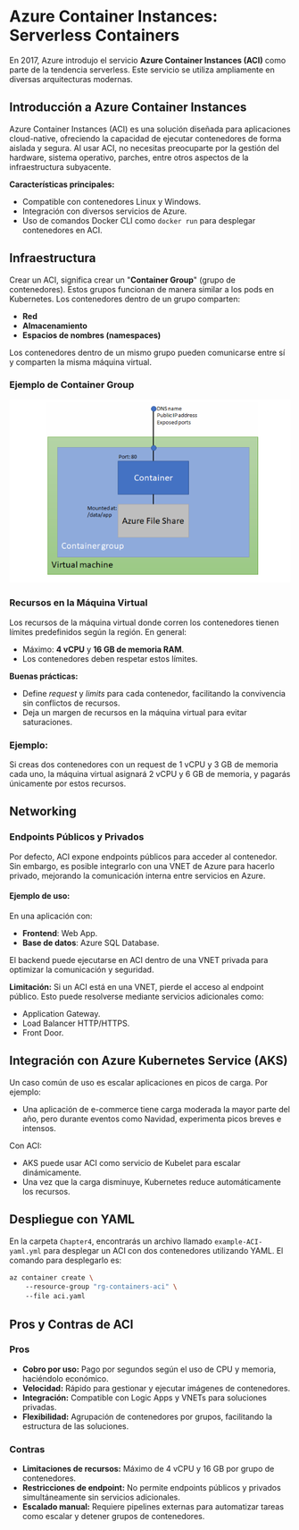 # Azure Container Instances: Serverless Containers

En 2017, Azure introdujo el servicio **Azure Container Instances (ACI)** como parte de la tendencia serverless. Este servicio se utiliza ampliamente en diversas arquitecturas modernas.

## Introducción a Azure Container Instances

Azure Container Instances (ACI) es una solución diseñada para aplicaciones cloud-native, ofreciendo la capacidad de ejecutar contenedores de forma aislada y segura. Al usar ACI, no necesitas preocuparte por la gestión del hardware, sistema operativo, parches, entre otros aspectos de la infraestructura subyacente. 

**Características principales:**
- Compatible con contenedores Linux y Windows.
- Integración con diversos servicios de Azure.
- Uso de comandos Docker CLI como `docker run` para desplegar contenedores en ACI.

## Infraestructura

Crear un ACI, significa crear un "**Container Group**" (grupo de contenedores). Estos grupos funcionan de manera similar a los pods en Kubernetes. Los contenedores dentro de un grupo comparten:
- **Red**
- **Almacenamiento**
- **Espacios de nombres (namespaces)**

Los contenedores dentro de un mismo grupo pueden comunicarse entre sí y comparten la misma máquina virtual.

### Ejemplo de Container Group

![Ejemplo de Container Group](image.png)

### Recursos en la Máquina Virtual

Los recursos de la máquina virtual donde corren los contenedores tienen límites predefinidos según la región. En general:
- Máximo: **4 vCPU** y **16 GB de memoria RAM**.
- Los contenedores deben respetar estos límites.

**Buenas prácticas:**
- Define *request* y *limits* para cada contenedor, facilitando la convivencia sin conflictos de recursos.
- Deja un margen de recursos en la máquina virtual para evitar saturaciones.

### Ejemplo:
Si creas dos contenedores con un request de 1 vCPU y 3 GB de memoria cada uno, la máquina virtual asignará 2 vCPU y 6 GB de memoria, y pagarás únicamente por estos recursos.

## Networking

### Endpoints Públicos y Privados
Por defecto, ACI expone endpoints públicos para acceder al contenedor. Sin embargo, es posible integrarlo con una VNET de Azure para hacerlo privado, mejorando la comunicación interna entre servicios en Azure.

#### Ejemplo de uso:
En una aplicación con:
- **Frontend**: Web App.
- **Base de datos**: Azure SQL Database.

El backend puede ejecutarse en ACI dentro de una VNET privada para optimizar la comunicación y seguridad.

**Limitación:**
Si un ACI está en una VNET, pierde el acceso al endpoint público. Esto puede resolverse mediante servicios adicionales como:
- Application Gateway.
- Load Balancer HTTP/HTTPS.
- Front Door.

## Integración con Azure Kubernetes Service (AKS)

Un caso común de uso es escalar aplicaciones en picos de carga. Por ejemplo:
- Una aplicación de e-commerce tiene carga moderada la mayor parte del año, pero durante eventos como Navidad, experimenta picos breves e intensos.

Con ACI:
- AKS puede usar ACI como servicio de Kubelet para escalar dinámicamente.
- Una vez que la carga disminuye, Kubernetes reduce automáticamente los recursos.

## Despliegue con YAML

En la carpeta `Chapter4`, encontrarás un archivo llamado `example-ACI-yaml.yml` para desplegar un ACI con dos contenedores utilizando YAML. El comando para desplegarlo es:

```bash
az container create \ 
    --resource-group "rg-containers-aci" \ 
    --file aci.yaml
```

## Pros y Contras de ACI

### Pros
- **Cobro por uso:** Pago por segundos según el uso de CPU y memoria, haciéndolo económico.
- **Velocidad:** Rápido para gestionar y ejecutar imágenes de contenedores.
- **Integración:** Compatible con Logic Apps y VNETs para soluciones privadas.
- **Flexibilidad:** Agrupación de contenedores por grupos, facilitando la estructura de las soluciones.

### Contras
- **Limitaciones de recursos:** Máximo de 4 vCPU y 16 GB por grupo de contenedores.
- **Restricciones de endpoint:** No permite endpoints públicos y privados simultáneamente sin servicios adicionales.
- **Escalado manual:** Requiere pipelines externas para automatizar tareas como escalar y detener grupos de contenedores.


